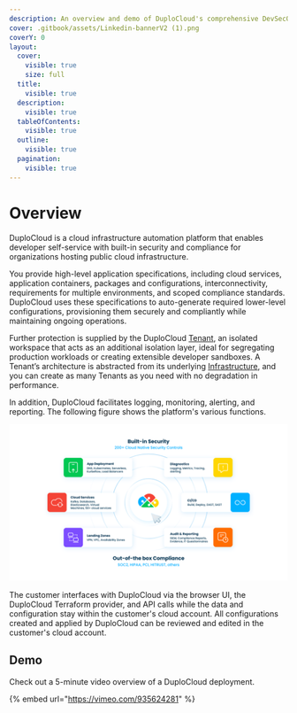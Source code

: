 ```yaml
---
description: An overview and demo of DuploCloud's comprehensive DevSecOps platform
cover: .gitbook/assets/Linkedin-bannerV2 (1).png
coverY: 0
layout:
  cover:
    visible: true
    size: full
  title:
    visible: true
  description:
    visible: true
  tableOfContents:
    visible: true
  outline:
    visible: true
  pagination:
    visible: true
---
```


# Overview

DuploCloud is a cloud infrastructure automation platform that enables developer self-service with built-in security and compliance for organizations hosting public cloud infrastructure.

You provide high-level application specifications, including cloud services, application containers, packages and configurations, interconnectivity, requirements for multiple environments, and scoped compliance standards. DuploCloud uses these specifications to auto-generate required lower-level configurations, provisioning them securely and compliantly while maintaining ongoing operations.

Further protection is supplied by the DuploCloud [Tenant](welcome-to-duplocloud/application-focussed-interface/duplocloud-common-components/tenant.md), an isolated workspace that acts as an additional isolation layer, ideal for segregating production workloads or creating extensible developer sandboxes. A Tenant’s architecture is abstracted from its underlying [Infrastructure](welcome-to-duplocloud/application-focussed-interface/duplocloud-common-components/infrastructure.md), and you can create as many Tenants as you need with no degradation in performance.

In addition, DuploCloud facilitates logging, monitoring, alerting, and reporting. The following figure shows the platform's various functions.

![The DuploCloud Platform Features Diagram](.gitbook/assets/duplocloud-update-illustration-graphics.png)

The customer interfaces with DuploCloud via the browser UI, the DuploCloud Terraform provider, and API calls while the data and configuration stay within the customer's cloud account. All configurations created and applied by DuploCloud can be reviewed and edited in the customer's cloud account.

## Demo

Check out a 5-minute video overview of a DuploCloud deployment.

{% embed url="https://vimeo.com/935624281" %}
